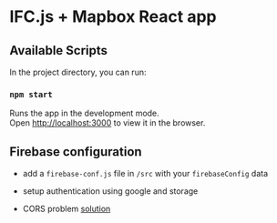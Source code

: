 # IFC.js + Mapbox React app

## Available Scripts

In the project directory, you can run:

### `npm start`

Runs the app in the development mode.\
Open [http://localhost:3000](http://localhost:3000) to view it in the browser.

## Firebase configuration

- add a `firebase-conf.js` file in `/src` with your `firebaseConfig` data

- setup authentication using google and storage

- CORS problem [solution](https://stackoverflow.com/a/58613527)
